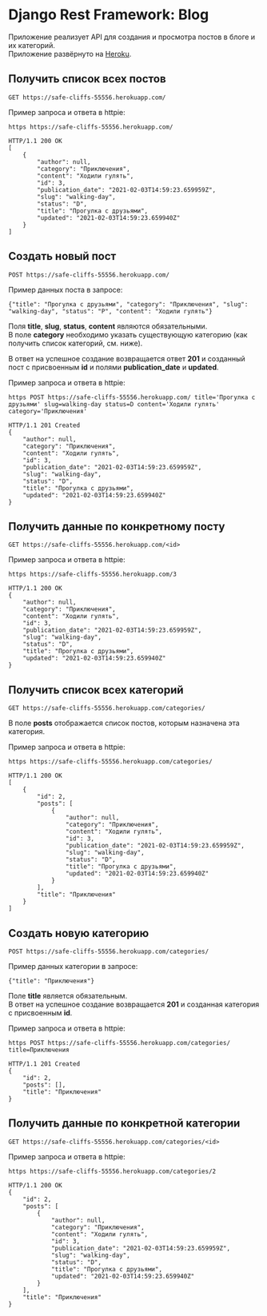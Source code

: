 # Django Rest Framework: Blog

Приложение реализует API для создания и просмотра постов в блоге и их категорий.  
Приложение развёрнуто на [Heroku](https://safe-cliffs-55556.herokuapp.com/).

## Получить список всех постов
```
GET https://safe-cliffs-55556.herokuapp.com/
```
  
Пример запроса и ответа в httpie:
```
https https://safe-cliffs-55556.herokuapp.com/
  
HTTP/1.1 200 OK
[
    {
        "author": null,
        "category": "Приключения",
        "content": "Ходили гулять",
        "id": 3,
        "publication_date": "2021-02-03T14:59:23.659959Z",
        "slug": "walking-day",
        "status": "D",
        "title": "Прогулка с друзьями",
        "updated": "2021-02-03T14:59:23.659940Z"
    }
]
```

## Создать новый пост
```
POST https://safe-cliffs-55556.herokuapp.com/
```
Пример данных поста в запросе:
```
{"title": "Прогулка с друзьями", "category": "Приключения", "slug": "walking-day", "status": "P", "content": "Ходили гулять"}
```
Поля **title**, **slug**, **status**, **content** являются обязательными.  
В поле **category** необходимо указать существующую категорию (как получить список категорий, см. ниже).  
  
В ответ на успешное создание возвращается ответ **201** и созданный пост с присвоенным **id** и полями **publication_date** и **updated**.
  
Пример запроса и ответа в httpie:
```
https POST https://safe-cliffs-55556.herokuapp.com/ title='Прогулка с друзьями' slug=walking-day status=D content='Ходили гулять' category='Приключения'
  
HTTP/1.1 201 Created
{
    "author": null,
    "category": "Приключения",
    "content": "Ходили гулять",
    "id": 3,
    "publication_date": "2021-02-03T14:59:23.659959Z",
    "slug": "walking-day",
    "status": "D",
    "title": "Прогулка с друзьями",
    "updated": "2021-02-03T14:59:23.659940Z"
}
```
  
## Получить данные по конкретному посту
```
GET https://safe-cliffs-55556.herokuapp.com/<id>
```
  
Пример запроса и ответа в httpie:
```
https https://safe-cliffs-55556.herokuapp.com/3
  
HTTP/1.1 200 OK
{
    "author": null,
    "category": "Приключения",
    "content": "Ходили гулять",
    "id": 3,
    "publication_date": "2021-02-03T14:59:23.659959Z",
    "slug": "walking-day",
    "status": "D",
    "title": "Прогулка с друзьями",
    "updated": "2021-02-03T14:59:23.659940Z"
}
```
  
## Получить список всех категорий

```
GET https://safe-cliffs-55556.herokuapp.com/categories/
```
В поле **posts** отображается список постов, которым назначена эта категория.
  
Пример запроса и ответа в httpie:
```
https https://safe-cliffs-55556.herokuapp.com/categories/
  
HTTP/1.1 200 OK
[
    {
        "id": 2,
        "posts": [
            {
                "author": null,
                "category": "Приключения",
                "content": "Ходили гулять",
                "id": 3,
                "publication_date": "2021-02-03T14:59:23.659959Z",
                "slug": "walking-day",
                "status": "D",
                "title": "Прогулка с друзьями",
                "updated": "2021-02-03T14:59:23.659940Z"
            }
        ],
        "title": "Приключения"
    }
]
```

## Создать новую категорию
```
POST https://safe-cliffs-55556.herokuapp.com/categories/
```
Пример данных категории в запросе:
```
{"title": "Приключения"}
```
Поле **title** является обязательным.  
В ответ на успешное создание возвращается **201** и созданная категория с присвоенным **id**.  
  
Пример запроса и ответа в httpie:
```
https POST https://safe-cliffs-55556.herokuapp.com/categories/ title=Приключения
  
HTTP/1.1 201 Created
{
    "id": 2,
    "posts": [],
    "title": "Приключения"
}
```

## Получить данные по конкретной категории
```
GET https://safe-cliffs-55556.herokuapp.com/categories/<id>
```
Пример запроса и ответа в httpie:
```
https https://safe-cliffs-55556.herokuapp.com/categories/2
  
HTTP/1.1 200 OK
{
    "id": 2,
    "posts": [
        {
            "author": null,
            "category": "Приключения",
            "content": "Ходили гулять",
            "id": 3,
            "publication_date": "2021-02-03T14:59:23.659959Z",
            "slug": "walking-day",
            "status": "D",
            "title": "Прогулка с друзьями",
            "updated": "2021-02-03T14:59:23.659940Z"
        }
    ],
    "title": "Приключения"
}
```
